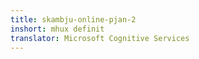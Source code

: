 ```yaml
---
title: skambju-online-pjan-2
inshort: mhux definit
translator: Microsoft Cognitive Services
---
```




